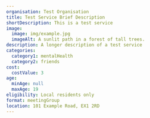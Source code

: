 ```yaml
---
organisation: Test Organisation
title: Test Service Brief Description
shortDescription: This is a test service
image:
  image: img/example.jpg
  imageAlt: A sunlit path in a forest of tall trees.
description: A longer description of a test service
categories:
  category1: mentalHealth
  category2: friends
cost:
  costValue: 3
age:
  minAge: null
  maxAge: 19
eligibility: Local residents only
format: meetingGroup
location: 101 Example Road, EX1 2RD
---
```

